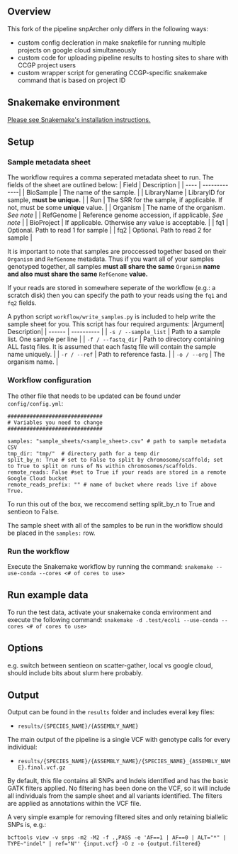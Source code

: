 ## Overview

This fork of the pipeline snpArcher only differs in the following ways:

* custom config decleration in make snakefile for running multiple projects on google cloud simultaneously 
* custom code for uploading pipeline results to hosting sites to share with CCGP project users
* custom wrapper script for generating CCGP-specific snakemake command that is based on project ID

## Snakemake environment

[Please see Snakemake's installation instructions.](https://snakemake.readthedocs.io/en/stable/getting_started/installation.html#installation)

## Setup

### Sample metadata sheet

The workflow requires a comma seperated metadata sheet to run. The fields of the sheet are outlined below:
| Field | Description |
| ---- | -------------|
| BioSample | The name of the sample. |
| LibraryName | LibraryID for sample, **must be unique.** |
| Run | The SRR for the sample, if applicable. If not, must be some **unique** value. |
| Organism | The name of the organism. _See note_ |
| RefGenome | Reference genome accession, if applicable. _See note_ |
| BioProject | If applicable. Otherwise any value is acceptable. |
| fq1 | Optional. Path to read 1 for sample |
| fq2 | Optional. Path to read 2 for sample |

It is important to note that samples are proccessed together based on their `Organism` and `RefGenome` metadata. Thus if you want all of your samples genotyped together, all samples **must all share the same** `Organism` **name and also must share the same** `RefGenome` **value.**

If your reads are stored in somewhere seperate of the workflow (e.g.: a scratch disk) then you can specify the path to your reads using the `fq1` and `fq2` fields.

A python script `workflow/write_samples.py` is included to help write the sample sheet for you. This script has four required arguments:
|Argument| Description|
| ------ | ---------- |
| `-s / --sample_list` | Path to a sample list. One sample per line |
| `-f / --fastq_dir` | Path to directory containing ALL fastq files. It is assumed that each fastq file will contain the sample name uniquely. |
| `-r / --ref` | Path to reference fasta. |
| `-o / --org` | The organism name. |

### Workflow configuration

The other file that needs to be updated can be found under `config/config.yml`:

```
##############################
# Variables you need to change
##############################

samples: "sample_sheets/<sample_sheet>.csv" # path to sample metadata CSV
tmp_dir: "tmp/"  # directory path for a temp dir
split_by_n: True # set to False to split by chromosome/scaffold; set to True to split on runs of Ns within chromosomes/scaffolds.
remote_reads: False #set to True if your reads are stored in a remote Google Cloud bucket
remote_reads_prefix: "" # name of bucket where reads live if above True.
```

To run this out of the box, we reccomend setting split_by_n to True and sentieon to False.

The sample sheet with all of the samples to be run in the workflow should be placed in the `samples:` row.

### Run the workflow

Execute the Snakemake workflow by running the command:
`snakemake --use-conda --cores <# of cores to use>`

## Run example data

To run the test data, activate your snakemake conda environment and execute the following command:
`snakemake -d .test/ecoli --use-conda --cores <# of cores to use>`

## Options

e.g. switch between sentieon on scatter-gather, local vs google cloud, should include bits about slurm here probably.

## Output

Output can be found in the `results` folder and includes everal key files:

- `results/{SPECIES_NAME}/{ASSEMBLY_NAME}`

The main output of the pipeline is a single VCF with genotype calls for every individual:

- `results/{SPECIES_NAME}/{ASSEMBLY_NAME}/{SPECIES_NAME}_{ASSEMBLY_NAME}.final.vcf.gz`

By default, this file contains all SNPs and Indels identified and has the basic GATK filters applied. No filtering has been done on the VCF, so it will include all individuals from the sample sheet and all variants identified. The filters are applied as annotations within the VCF file.

A very simple example for removing filtered sites and only retaining biallelic SNPs is, e.g.:

```
bcftools view -v snps -m2 -M2 -f .,PASS -e 'AF==1 | AF==0 | ALT="*" | TYPE~"indel" | ref="N"' {input.vcf} -O z -o {output.filtered}
```
